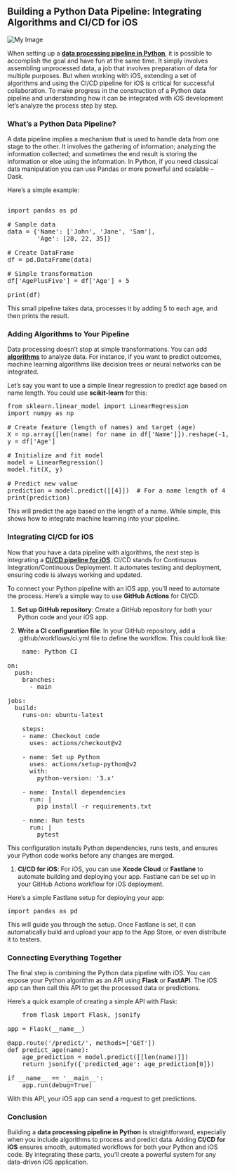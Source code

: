 Building a Python Data Pipeline: Integrating Algorithms and CI/CD for iOS
-------------------------------------------------------------------------
![My Image](https://i.postimg.cc/SxL9gWDf/23f88d25-592b-4b0a-a90f-1a5d155bba6d.png)

When setting up a [**data processing pipeline in Python**](https://www.yourquorum.com/question/how-do-you-create-a-data-processing-pipeline-in-python?utm_source=github_sh&utm_medium=social_sh&utm_campaign=blog), it is possible to accomplish the goal and have fun at the same time. It simply involves assembling unprocessed data, a job that involves preparation of data for multiple purposes. But when working with iOS, extending a set of algorithms and using the CI/CD pipeline for iOS is critical for successful collaboration. To make progress in the construction of a Python data pipeline and understanding how it can be integrated with iOS development let’s analyze the process step by step.


### What’s a Python Data Pipeline?

A data pipeline implies a mechanism that is used to handle data from one stage to the other. It involves the gathering of information; analyzing the information collected; and sometimes the end result is storing the information or else using the information. In Python, if you need classical data manipulation you can use Pandas or more powerful and scalable – Dask.

Here’s a simple example:
<pre> 
import pandas as pd

# Sample data
data = {'Name': ['John', 'Jane', 'Sam'],
        'Age': [28, 22, 35]}

# Create DataFrame
df = pd.DataFrame(data)

# Simple transformation
df['AgePlusFive'] = df['Age'] + 5

print(df)
</pre>

This small pipeline takes data, processes it by adding 5 to each age, and then prints the result.

### Adding Algorithms to Your Pipeline

Data processing doesn’t stop at simple transformations. You can add [**algorithms**](https://en.wikipedia.org/wiki/Algorithm) to analyze data. For instance, if you want to predict outcomes, machine learning algorithms like decision trees or neural networks can be integrated.

Let’s say you want to use a simple linear regression to predict age based on name length. You could use **scikit-learn** for this:

<pre>
from sklearn.linear_model import LinearRegression
import numpy as np

# Create feature (length of names) and target (age)
X = np.array([len(name) for name in df['Name']]).reshape(-1, 1)
y = df['Age']

# Initialize and fit model
model = LinearRegression()
model.fit(X, y)

# Predict new value
prediction = model.predict([[4]])  # For a name length of 4
print(prediction)
</pre>

This will predict the age based on the length of a name. While simple, this shows how to integrate machine learning into your pipeline.

### Integrating CI/CD for iOS

Now that you have a data pipeline with algorithms, the next step is integrating a [**CI/CD pipeline for iOS**](https://www.yourquorum.com/question/how-to-set-up-a-ci-cd-pipeline-for-your-ios-app-using-fastlane-and-github-actions?utm_source=github_sh&utm_medium=social_sh&utm_campaign=blog). CI/CD stands for Continuous Integration/Continuous Deployment. It automates testing and deployment, ensuring code is always working and updated.

To connect your Python pipeline with an iOS app, you’ll need to automate the process. Here’s a simple way to use **GitHub Actions** for CI/CD.

1.  **Set up GitHub repository**: Create a GitHub repository for both your Python code and your iOS app.
    
2.  **Write a CI configuration file**: In your GitHub repository, add a .github/workflows/ci.yml file to define the workflow. This could look like:
    
<pre>
    name: Python CI

on:
  push:
    branches:
      - main

jobs:
  build:
    runs-on: ubuntu-latest

    steps:
    - name: Checkout code
      uses: actions/checkout@v2

    - name: Set up Python
      uses: actions/setup-python@v2
      with:
        python-version: '3.x'

    - name: Install dependencies
      run: |
        pip install -r requirements.txt

    - name: Run tests
      run: |
        pytest
</pre>

This configuration installs Python dependencies, runs tests, and ensures your Python code works before any changes are merged.

1.  **CI/CD for iOS**: For iOS, you can use **Xcode Cloud** or **Fastlane** to automate building and deploying your app. Fastlane can be set up in your GitHub Actions workflow for iOS deployment.
    
Here’s a simple Fastlane setup for deploying your app:

<pre>import pandas as pd</pre>

This will guide you through the setup. Once Fastlane is set, it can automatically build and upload your app to the App Store, or even distribute it to testers.

### Connecting Everything Together

The final step is combining the Python data pipeline with iOS. You can expose your Python algorithm as an API using **Flask** or **FastAPI**. The iOS app can then call this API to get the processed data or predictions.

Here’s a quick example of creating a simple API with Flask:

<pre>
    from flask import Flask, jsonify

app = Flask(__name__)

@app.route('/predict/<name>', methods=['GET'])
def predict_age(name):
    age_prediction = model.predict([[len(name)]])
    return jsonify({'predicted_age': age_prediction[0]})

if __name__ == '__main__':
    app.run(debug=True)
</pre>

With this API, your iOS app can send a request to get predictions.

### Conclusion

Building a **data processing pipeline in Python** is straightforward, especially when you include algorithms to process and predict data. Adding **CI/CD for iOS** ensures smooth, automated workflows for both your Python and iOS code. By integrating these parts, you’ll create a powerful system for any data-driven iOS application.
